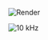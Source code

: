 ![Render](https://github.com/FrancisCrickInstitute/Multichannel_photodiode/assets/54901317/9be2dc9f-8ec0-483a-980b-c1557e6f4458)


![10 kHz](https://github.com/FrancisCrickInstitute/Multichannel_photodiode/assets/54901317/2bb66c6d-fde5-4408-99de-ff2bc4529c38)
